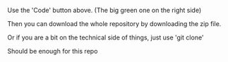 Use the 'Code' button above. (The big green one on the right side)

Then you can download the whole repository by downloading the zip file.

Or if you are a bit on the technical side of things, just use 'git clone'

Should be enough for this repo

